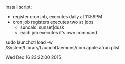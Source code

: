 
Install script:
- register cron job, executes daily at 11:59PM
- cron job registers executes two `at` jobs
    - suncalc: sunset|dusk
    - each job executes it's own command


sudo launchctl load -w /System/Library/LaunchDaemons/com.apple.atrun.plist

Wed Dec 16 23:22:00 2015

